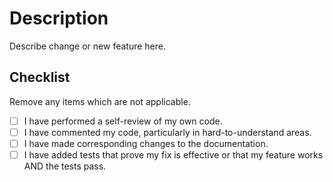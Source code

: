 # Description

Describe change or new feature here.

## Checklist

Remove any items which are not applicable.

- [ ] I have performed a self-review of my own code.
- [ ] I have commented my code, particularly in hard-to-understand areas.
- [ ] I have made corresponding changes to the documentation.
- [ ] I have added tests that prove my fix is effective or that my feature works AND the tests pass.
